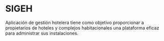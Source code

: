 # SIGEH
Aplicación de gestión hotelera tiene como objetivo proporcionar a propietarios de hoteles y complejos habitacionales una plataforma eficaz para administrar sus instalaciones.
